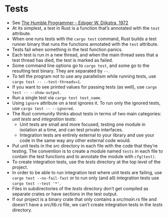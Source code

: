 # Tests
- See [The Humble Programmer - Edsger W. Dijkstra, 1972](https://www.cs.utexas.edu/~EWD/transcriptions/EWD03xx/EWD340.html)
- At its simplest, a test in Rust is a function that’s annotated with the `test` attribute.
- When one runs tests with the `cargo test` command, Rust builds a test runner binary that runs the functions annotated with the `test` attribute.
- Tests fail when something in the test function panics.
- Each test is run in a new thread, and when the main thread sees that a test thread has died, the test is marked as failed.
- Some command line options go to `cargo test`, and some go to the resulting test binary. They are separated by `--`.
- To tell the program not to use any parallelism while running tests, use
`cargo test -- --test-threads=1`.
- If you want to see printed values for passing tests (as well), use `cargo test -- --show-output`.
- Run a single test via `cargo test test_name`.
- Using `ignore` attribute on a test ignores it. To run only the ignored tests, use `cargo test -- --ignored`.
- The Rust community thinks about tests in terms of two main categories: *unit tests* and *integration tests*:
	- Unit tests are small and more focused, testing one module in isolation at a time, and can test private interfaces.
	- Integration tests are entirely external to your library and use your code in the same way any other external code would.
- Put unit tests in the *src* directory in each file with the code that they’re testing. The convention is to create a module named `tests` in each file to contain the test functions and to annotate the module with `cfg(test)`.
- To create integration tests, use the *tests* directory at the top level of the project.
- In order to be able to run integration test where unit tests are failing, use `cargo test --no-fail-fast` or to run only (and all) integration tests use `cargo test --test '*'`.
- Files in subdirectories of the *tests* directory don’t get compiled as separate crates or have sections in the test output.
- If our project is a binary crate that only contains a *src/main.rs* file and doesn’t have a *src/lib.rs* file, we can’t create integration tests in the *tests* directory.
